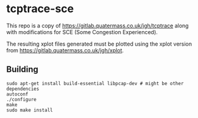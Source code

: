 # tcptrace-sce

This repo is a copy of https://gitlab.quatermass.co.uk/jgh/tcptrace along with modifications
for SCE (Some Congestion Experienced).

The resulting xplot files generated must be plotted using the xplot version from
https://gitlab.quatermass.co.uk/jgh/xplot.

## Building

```
sudo apt-get install build-essential libpcap-dev # might be other dependencies
autoconf
./configure
make
sudo make install
```
